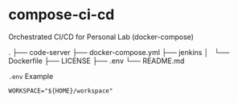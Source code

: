 # compose-ci-cd
Orchestrated CI/CD for Personal Lab (docker-compose)

.
├── code-server
├── docker-compose.yml
├── jenkins
│   └── Dockerfile
├── LICENSE
├── .env
└── README.md

`.env` Example

```shell
WORKSPACE="${HOME}/workspace"
```

